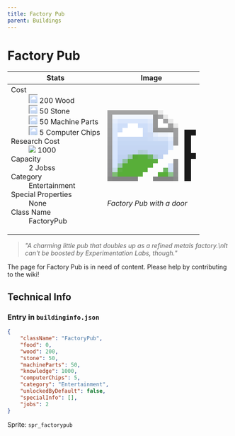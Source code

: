 ```yaml
---
title: Factory Pub
parent: Buildings
---
```

# Factory Pub

[//]: # (Pre-generated content)
<table><thead><tr><th>Stats</th><th>Image</th></tr></thead><tbody><tr><td><dl><dt>Cost</dt><dd><div class="resource-icon"><img style="object-position: -637px -751px;" src="https://tfe2-wiki.github.io/assets/sprites.png"></div> 200 Wood<br><div class="resource-icon"><img style="object-position: -637px -737px;" src="https://tfe2-wiki.github.io/assets/sprites.png"></div> 50 Stone<br><div class="resource-icon"><img style="object-position: -795px -761px;" src="https://tfe2-wiki.github.io/assets/sprites.png"></div> 50 Machine Parts<br><div class="resource-icon"><img style="object-position: -526px -523px;" src="https://tfe2-wiki.github.io/assets/sprites.png"></div> 5 Computer Chips</dd><dt>Research Cost</dt><dd><img style="object-position: -268px -522px;" src="https://tfe2-wiki.github.io/assets/sprites.png"> 1000</dd><dt>Capacity</dt><dd>2 Jobss</dd><dt>Category</dt><dd>Entertainment</dd><dt>Special Properties</dt><dd>None</dd><dt>Class Name</dt><dd>FactoryPub</dd></dl></td><td><style>.building-image {width: 200px;height: 200px;overflow: hidden;position: relative;}.building-image img {image-rendering: pixelated;object-fit: none;transform: scale(10);transform-origin: left top;position: absolute;left: 0;top: 0;}.resource-image {width: 200px;height: 200px;overflow: hidden;position: relative;}.resource-image img {image-rendering: pixelated;object-fit: none;transform: scale(20);transform-origin: left top;position: absolute;left: 0;top: 0;}.building-icon {width: 20px;height: 20px;overflow: hidden;position: relative;display: inline-block;}.building-icon img {image-rendering: pixelated;object-fit: none;transform: scale(1);transform-origin: left top;position: absolute;left: 0;top: 0;}.resource-icon {width: 20px;height: 20px;overflow: hidden;position: relative;display: inline-block;}.resource-icon img {image-rendering: pixelated;object-fit: none;transform: scale(2);transform-origin: left top;position: absolute;left: 0;top: 0;}</style><div class="building-image"><img style="object-position: -863px -657px;" src="https://tfe2-wiki.github.io/assets/sprites.png" alt="Factory Pub Back"><img style="object-position: -841px -657px;" src="https://tfe2-wiki.github.io/assets/sprites.png" alt="Factory Pub"></div><i>Factory Pub with a door</i></td></tr></tbody></table><blockquote><i>"A charming little pub that doubles up as a refined metals factory.\nIt can't be boosted by Experimentation Labs, though."</i></blockquote>

The page for Factory Pub is in need of content. Please help by contributing to the wiki!

## Technical Info
### Entry in `buildinginfo.json`

```json
{
    "className": "FactoryPub",
    "food": 0,
    "wood": 200,
    "stone": 50,
    "machineParts": 50,
    "knowledge": 1000,
    "computerChips": 5,
    "category": "Entertainment",
    "unlockedByDefault": false,
    "specialInfo": [],
    "jobs": 2
}
```

Sprite: `spr_factorypub`

